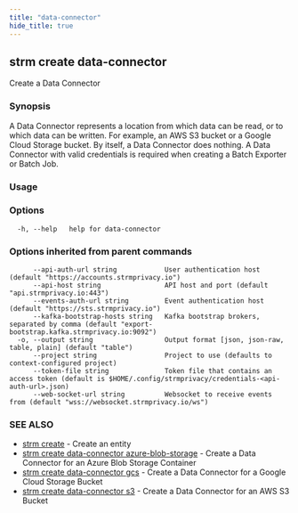 ```yaml
---
title: "data-connector"
hide_title: true
---
```

## strm create data-connector

Create a Data Connector

### Synopsis

A Data Connector represents a location from which data can be read, or to which data can be written. 
For example, an AWS S3 bucket or a Google Cloud Storage bucket. By itself, a Data Connector does nothing. 
A Data Connector with valid credentials is required when creating a Batch Exporter or Batch Job.

### Usage

### Options

```
  -h, --help   help for data-connector
```

### Options inherited from parent commands

```
      --api-auth-url string            User authentication host (default "https://accounts.strmprivacy.io")
      --api-host string                API host and port (default "api.strmprivacy.io:443")
      --events-auth-url string         Event authentication host (default "https://sts.strmprivacy.io")
      --kafka-bootstrap-hosts string   Kafka bootstrap brokers, separated by comma (default "export-bootstrap.kafka.strmprivacy.io:9092")
  -o, --output string                  Output format [json, json-raw, table, plain] (default "table")
      --project string                 Project to use (defaults to context-configured project)
      --token-file string              Token file that contains an access token (default is $HOME/.config/strmprivacy/credentials-<api-auth-url>.json)
      --web-socket-url string          Websocket to receive events from (default "wss://websocket.strmprivacy.io/ws")
```

### SEE ALSO

* [strm create](/cli-reference/strm/create.md)	 - Create an entity
* [strm create data-connector azure-blob-storage](/cli-reference/strm/create/data-connector/azure-blob-storage.md)	 - Create a Data Connector for an Azure Blob Storage Container
* [strm create data-connector gcs](/cli-reference/strm/create/data-connector/gcs.md)	 - Create a Data Connector for a Google Cloud Storage Bucket
* [strm create data-connector s3](/cli-reference/strm/create/data-connector/s3.md)	 - Create a Data Connector for an AWS S3 Bucket

